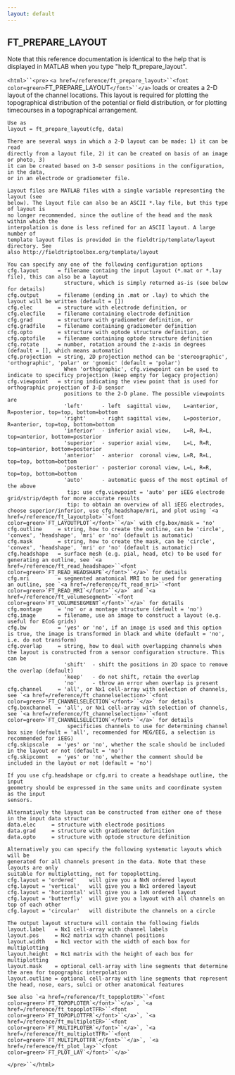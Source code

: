 ```yaml
---
layout: default
---
```


##  FT_PREPARE_LAYOUT

Note that this reference documentation is identical to the help that is displayed in MATLAB when you type "help ft_prepare_layout".

`<html>``<pre>`
    `<a href=/reference/ft_prepare_layout>``<font color=green>`FT_PREPARE_LAYOUT`</font>``</a>` loads or creates a 2-D layout of the channel locations. This
    layout is required for plotting the topographical distribution of the potential or
    field distribution, or for plotting timecourses in a topographical arrangement.
 
    Use as
    layout = ft_prepare_layout(cfg, data)
 
    There are several ways in which a 2-D layout can be made: 1) it can be read
    directly from a layout file, 2) it can be created on basis of an image or photo, 3)
    it can be created based on 3-D sensor positions in the configuration, in the data,
    or in an electrode or gradiometer file.
 
    Layout files are MATLAB files with a single variable representing the layout (see
    below). The layout file can also be an ASCII *.lay file, but this type of layout is
    no longer recommended, since the outline of the head and the mask within which the
    interpolation is done is less refined for an ASCII layout. A large number of
    template layout files is provided in the fieldtrip/template/layout directory. See
    also http://fieldtriptoolbox.org/template/layout
 
    You can specify any one of the following configuration options
    cfg.layout      = filename containg the input layout (*.mat or *.lay file), this can also be a layout
                      structure, which is simply returned as-is (see below for details)
    cfg.output      = filename (ending in .mat or .lay) to which the layout will be written (default = [])
    cfg.elec        = structure with electrode definition, or
    cfg.elecfile    = filename containing electrode definition
    cfg.grad        = structure with gradiometer definition, or
    cfg.gradfile    = filename containing gradiometer definition
    cfg.opto        = structure with optode structure definition, or
    cfg.optofile    = filename containing optode structure definition
    cfg.rotate      = number, rotation around the z-axis in degrees (default = [], which means automatic)
    cfg.projection  = string, 2D projection method can be 'stereographic', 'orthographic', 'polar' or 'gnomic' (default = 'polar')
                      When 'orthographic', cfg.viewpoint can be used to indicate to specificy projection (keep empty for legacy projection)
    cfg.viewpoint   = string indicating the view point that is used for orthographic projection of 3-D sensor
                      positions to the 2-D plane. The possible viewpoints are
                      'left'      - left  sagittal view,    L=anterior, R=posterior, top=top, bottom=bottom
                      'right'     - right sagittal view,    L=posterior, R=anterior, top=top, bottom=bottom
                      'inferior'  - inferior axial view,    L=R, R=L, top=anterior, bottom=posterior
                      'superior'  - superior axial view,    L=L, R=R, top=anterior, bottom=posterior
                      'anterior'  - anterior  coronal view, L=R, R=L, top=top, bottom=bottom
                      'posterior' - posterior coronal view, L=L, R=R, top=top, bottom=bottom
                      'auto'      - automatic guess of the most optimal of the above
                       tip: use cfg.viewpoint = 'auto' per iEEG electrode grid/strip/depth for more accurate results
                       tip: to obtain an overview of all iEEG electrodes, choose superior/inferior, use cfg.headshape/mri, and plot using `<a href=/reference/ft_layoutplot>``<font color=green>`FT_LAYOUTPLOT`</font>``</a>` with cfg.box/mask = 'no'
    cfg.outline     = string, how to create the outline, can be 'circle', 'convex', 'headshape', 'mri' or 'no' (default is automatic)
    cfg.mask        = string, how to create the mask, can be 'circle', 'convex', 'headshape', 'mri' or 'no' (default is automatic)
    cfg.headshape   = surface mesh (e.g. pial, head, etc) to be used for generating an outline, see `<a href=/reference/ft_read_headshape>``<font color=green>`FT_READ_HEADSHAPE`</font>``</a>` for details
    cfg.mri         = segmented anatomical MRI to be used for generating an outline, see `<a href=/reference/ft_read_mri>``<font color=green>`FT_READ_MRI`</font>``</a>` and `<a href=/reference/ft_volumesegment>``<font color=green>`FT_VOLUMESEGMENT`</font>``</a>` for details
    cfg.montage     = 'no' or a montage structure (default = 'no')
    cfg.image       = filename, use an image to construct a layout (e.g. useful for ECoG grids)
    cfg.bw          = 'yes' or 'no', if an image is used and this option is true, the image is transformed in black and white (default = 'no', i.e. do not transform)
    cfg.overlap     = string, how to deal with overlapping channels when the layout is constructed from a sensor configuration structure. This can be
                      'shift'  - shift the positions in 2D space to remove the overlap (default)
                      'keep'   - do not shift, retain the overlap
                      'no'     - throw an error when overlap is present
    cfg.channel     = 'all', or Nx1 cell-array with selection of channels, see `<a href=/reference/ft_channelselection>``<font color=green>`FT_CHANNELSELECTION`</font>``</a>` for details
    cfg.boxchannel  = 'all', or Nx1 cell-array with selection of channels, see `<a href=/reference/ft_channelselection>``<font color=green>`FT_CHANNELSELECTION`</font>``</a>` for details
                       specificies channels to use for determining channel box size (default = 'all', recommended for MEG/EEG, a selection is recommended for iEEG)
    cfg.skipscale   = 'yes' or 'no', whether the scale should be included in the layout or not (default = 'no')
    cfg.skipcomnt   = 'yes' or 'no', whether the comment should be included in the layout or not (default = 'no')
 
    If you use cfg.headshape or cfg.mri to create a headshape outline, the input
    geometry should be expressed in the same units and coordinate system as the input
    sensors.
 
    Alternatively the layout can be constructed from either one of these in the input data structur
    data.elec     = structure with electrode positions
    data.grad     = structure with gradiometer definition
    data.opto     = structure with optode structure definition
 
    Alternatively you can specify the following systematic layouts which will be
    generated for all channels present in the data. Note that these layouts are only
    suitable for multiplotting, not for topoplotting.
    cfg.layout = 'ordered'    will give you a NxN ordered layout
    cfg.layout = 'vertical'   will give you a Nx1 ordered layout
    cfg.layout = 'horizontal' will give you a 1xN ordered layout
    cfg.layout = 'butterfly'  will give you a layout with all channels on top of each other
    cfg.layout = 'circular'   will distribute the channels on a circle
 
    The output layout structure will contain the following fields
    layout.label   = Nx1 cell-array with channel labels
    layout.pos     = Nx2 matrix with channel positions
    layout.width   = Nx1 vector with the width of each box for multiplotting
    layout.height  = Nx1 matrix with the height of each box for multiplotting
    layout.mask    = optional cell-array with line segments that determine the area for topographic interpolation
    layout.outline = optional cell-array with line segments that represent the head, nose, ears, sulci or other anatomical features
 
    See also `<a href=/reference/ft_topoplotER>``<font color=green>`FT_TOPOPLOTER`</font>``</a>`, `<a href=/reference/ft_topoplotTFR>``<font color=green>`FT_TOPOPLOTTFR`</font>``</a>`, `<a href=/reference/ft_multiplotER>``<font color=green>`FT_MULTIPLOTER`</font>``</a>`, `<a href=/reference/ft_multiplotTFR>``<font color=green>`FT_MULTIPLOTTFR`</font>``</a>`, `<a href=/reference/ft_plot_lay>``<font color=green>`FT_PLOT_LAY`</font>``</a>`
`</pre>``</html>`

